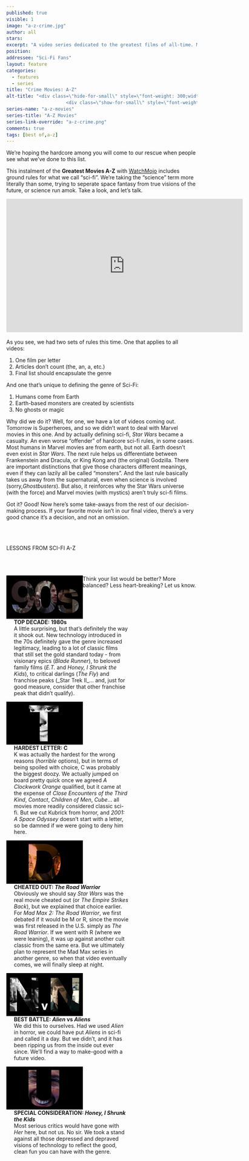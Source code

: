 ```yaml
---
published: true
visible: 1
image: "a-z-crime.jpg"
author: all
stars: 
excerpt: "A video series dedicated to the greatest films of all-time. Made In partnership with our friends at WatchMojo."
position: 
addressee: "Sci-Fi Fans"
layout: feature
categories: 
  - features
  - series
title: "Crime Movies: A-Z"
alt-title: "<div class=\"hide-for-small\" style=\"font-weight: 300;width: 16rem;margin: -10rem auto 0 auto;font-family: Helvetica Neue;color: #fff;font-size: 1.5rem;padding-left: 2rem;text-align: center;\">The greatest movies of all time</div>
	                  <div class=\"show-for-small\" style=\"font-weight: 300;width: 10rem;margin: 3.5rem auto 0 auto;font-family: Helvetica Neue;color: #fff;font-size: 1rem;padding-left: 1rem;text-align: center;\">The greatest movies of all time</div>"
series-name: "a-z-movies"
series-title: "A-Z Movies"
series-link-override: "a-z-crime.png"
comments: true
tags: [best of,a-z]
---
```

We’re hoping the hardcore among you will come to our rescue when people see what we’ve done to this list.

This instalment of the **Greatest Movies A-Z** with [WatchMojo](https://www.youtube.com/channel/UCaWd5_7JhbQBe4dknZhsHJg) includes ground rules for what we call “sci-fi”. We’re taking the “science” term more literally than some, trying to seperate space fantasy from true visions of the future, or science run amok. Take a look, and let’s talk. 

<div class="video-container"><iframe width="624" height="351" src="https://www.youtube.com/embed/MoaFHccSygw?ecver=1" frameborder="0" allowfullscreen></iframe></div>

As you see, we had two sets of rules this time. One that applies to all videos:

1. One film per letter
1. Articles don’t count (the, an, a, etc.)
1. Final list should encapsulate the genre

And one that’s unique to defining the genre of Sci-Fi:

1. Humans come from Earth
1. Earth-based monsters are created by scientists
1. No ghosts or magic

Why did we do it? Well, for one, we have a lot of videos coming out. Tomorrow is Superheroes, and so we didn’t want to deal with Marvel movies in this one. And by actually defining sci-fi, <em>Star Wars</em> became a casualty. An even worse “offender” of hardcore sci-fi rules, in some cases. Most humans in Marvel movies are from earth, but not all. Earth doesn’t even exist in <em>Star Wars</em>. The next rule helps us differentiate between Frankenstein and Dracula, or King Kong and (the original) Godzilla. There are important distinctions that give those characters different meanings, even if they can lazily all be called “monsters”. And the last rule basically takes us away from the supernatural, even when science is involved (sorry,<em>Ghostbusters</em>). But also, it reinforces why the Star Wars universe (with the force) and Marvel movies (with mystics) aren’t truly sci-fi films.

Got it? Good! Now here’s some take-aways from the rest of our decision-making process. If your favorite movie isn’t in our final video, there’s a very good chance it’s a decision, and not an omission.

<p class="intro" style="margin-top:4rem">LESSONS FROM SCI-FI A-Z</p>

<div class="clearfix" style="margin-top:4rem;width:100%;">
	<div style="height:100%;float:left;width:40%;">
		<img style="vertical-align: top;display: inline-block;" src="/assets/img/features/inline/a-z-crime/top-decade.jpg"> 
	</div>
	<p style="margin-top:0;float:left;width:60%;padding-left: 20px;">
		<strong>TOP DECADE: 1980s</strong><br />
		A little surprising, but that’s definitely the way it shook out. New technology introduced in the 70s definitely gave the genre increased legitimacy, leading to a lot of classic films that still set the gold standard today - from visionary epics (<em>Blade Runner</em>), to beloved family films (<em>E.T.</em> and <em>Honey, I Shrunk the Kids</em>), to critical darlings (<em>The Fly</em>) and franchise peaks (_Star Trek II_… and, just for good measure, consider that other franchise peak that didn’t qualify).
	</p>
</div>

<div class="clearfix"  style="margin-top:4rem;width:100%;">
	<div style="height:100%;float:left;width:40%;">
		<img style="vertical-align: top;display: inline-block;" src="/assets/img/features/inline/a-z-crime/hardest-letter.jpg"> 
	</div>
	<p style="margin-top:0;float:left;width:60%;padding-left: 20px;">
		<strong>HARDEST LETTER: C</strong><br />
	      K was actually the hardest for the wrong reasons (<em>horrible</em> options), but in terms of being spoiled with choice, C was probably the biggest doozy. We actually jumped on board pretty quick once we agreed <em>A Clockwork Orange</em> qualified, but it came at the expense of <em>Close Encounters of the Third Kind</em>, <em>Contact</em>, <em>Children of Men</em>, <em>Cube</em>... all movies more readily considered classic sci-fi. But we cut Kubrick from horror, and <em>2001: A Space Odyssey</em> doesn’t start with a letter, so be damned if we were going to deny him here. 
	</p>
</div>

<div class="clearfix"  style="margin-top:4rem;width:100%;">
	<div style="height:100%;float:left;width:40%;">
		<img style="vertical-align: top;display: inline-block;" src="/assets/img/features/inline/a-z-crime/cheated-out.jpg"> 
	</div>
	<p style="margin-top:0;float:left;width:60%;padding-left: 20px;">
		<strong>CHEATED OUT: <em>The Road Warrior</em></strong><br />
	     Obviously we should say <em>Star Wars</em> was the real movie cheated out (or <em>The Empire Strikes Back</em>), but we explained that choice earlier. For <em>Mad Max 2:</em> <em>The Road Warrior</em>, we first debated if it would be M or R, since the movie was first released in the U.S. simply as <em>The Road Warrior</em>. If we went with R (where we were leaning), it was up against another cult classic from the same era. But we ultimately plan to represent the Mad Max series in another genre, so when that video eventually comes, we will finally sleep at night. 
	</p>
</div>

<div class="clearfix" style="margin-top:4rem;width:100%;">
	<div style="height:100%;float:left;width:40%;">
		<img style="vertical-align: top;display: inline-block;" src="/assets/img/features/inline/a-z-crime/best-battle.jpg"> 
	</div>
	<p style="margin-top:0;float:left;width:60%;padding-left: 20px;">
		<strong>BEST BATTLE: <em>Alien</em> vs <em>Aliens</em></strong><br />
		We did this to ourselves. Had we used <em>Alien</em> in horror, we could have put <em>Aliens</em> in sci-fi and called it a day. But we didn’t, and it has been ripping us from the inside out ever since. We’ll find a way to make-good with a future video. 
	</p>
</div>

<div class="clearfix"  style="margin:4rem 0;width:100%;">
	<div style="height:100%;float:left;width:40%;">
		<img style="vertical-align: top;display: inline-block;" src="/assets/img/features/inline/a-z-crime/special-consideration.jpg"> 
	</div>
	<p style="margin-top:0;float:left;width:60%;padding-left: 20px;">
		<strong>SPECIAL CONSIDERATION: <em>Honey, I Shrunk the Kids</em></strong><br />
	     Most serious critics would have gone with <em>Her</em> here, but not us. No sir. We took a stand against all those depressed and depraved visions of technology to reflect the good, clean fun you can have with the genre. 
	</p>
</div>

Think your list would be better? More balanced? Less heart-breaking? Let us know.